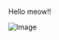 Hello meow!!


![Image](![image](https://user-images.githubusercontent.com/114209345/192115798-fabf8395-c35b-4856-a6f2-5807e617d81c.png))
